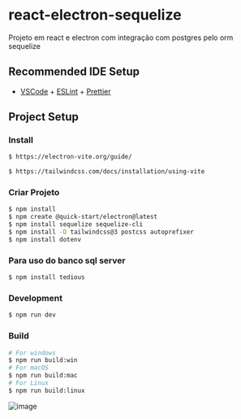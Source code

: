 # react-electron-sequelize

Projeto em react e electron com integração com postgres pelo orm sequelize

## Recommended IDE Setup

- [VSCode](https://code.visualstudio.com/) + [ESLint](https://marketplace.visualstudio.com/items?itemName=dbaeumer.vscode-eslint) + [Prettier](https://marketplace.visualstudio.com/items?itemName=esbenp.prettier-vscode)

## Project Setup

### Install
```bash
$ https://electron-vite.org/guide/
```

```bash
$ https://tailwindcss.com/docs/installation/using-vite
```

### Criar Projeto
```bash
$ npm install
$ npm create @quick-start/electron@latest
$ npm install sequelize sequelize-cli
$ npm install -D tailwindcss@3 postcss autoprefixer
$ npm install dotenv
```

### Para uso do banco sql server
```bash
$ npm install tedious
```

### Development

```bash
$ npm run dev
```

### Build

```bash
# For windows
$ npm run build:win
# For macOS
$ npm run build:mac
# For Linux
$ npm run build:linux
```


![image](https://github.com/user-attachments/assets/5399ff2e-5e55-448b-96a1-e62450831708)


